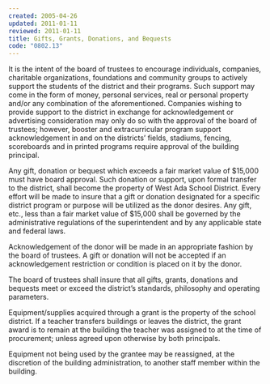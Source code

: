 ```yaml
---
created: 2005-04-26
updated: 2011-01-11
reviewed: 2011-01-11
title: Gifts, Grants, Donations, and Bequests
code: "0802.13"
---
```


It is the intent of the board of trustees to encourage individuals, companies, charitable organizations, foundations and community groups to actively support the students of the district and their programs. Such support may come in the form of money, personal services, real or personal property and/or any combination of the aforementioned. Companies wishing to provide support to the district in exchange for acknowledgement or advertising consideration may only do so with the approval of the board of trustees; however, booster and extracurricular program support acknowledgement in and on the districts’ fields, stadiums, fencing, scoreboards and in printed programs require approval of the building principal.

Any gift, donation or bequest which exceeds a fair market value of $15,000 must have board approval. Such donation or support, upon formal transfer to the district, shall become the property of West Ada School District. Every effort will be made to insure that a gift or donation designated for a specific district program or purpose will be utilized as the donor desires. Any gift, etc., less than a fair market value of $15,000 shall be governed by the administrative regulations of the superintendent and by any applicable state and federal laws.

Acknowledgement of the donor will be made in an appropriate fashion by the board of trustees. A gift or donation will not be accepted if an acknowledgement restriction or condition is placed on it by the donor.

The board of trustees shall insure that all gifts, grants, donations and bequests meet or exceed the district’s standards, philosophy and operating parameters.

Equipment/supplies acquired through a grant is the property of the school district. If a teacher transfers buildings or leaves the district, the grant award is to remain at the building the teacher was assigned to at the time of procurement; unless agreed upon otherwise by both principals.

Equipment not being used by the grantee may be reassigned, at the discretion of the building administration, to another staff member within the building.

